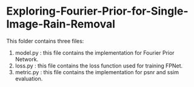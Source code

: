 # Exploring-Fourier-Prior-for-Single-Image-Rain-Removal
This folder contains three files:
1. model.py : this file contains the implementation for Fourier Prior Network.
2. loss.py : this file contains the loss function used for training FPNet.
3. metric.py : this file contains the implementation for psnr and ssim evaluation.
